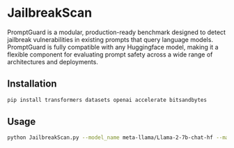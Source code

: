 # JailbreakScan

PromptGuard is a modular, production-ready benchmark designed to detect jailbreak vulnerabilities in existing prompts that query language models. PromptGuard is fully compatible with any Huggingface model, making it a flexible component for evaluating prompt safety across a wide range of architectures and deployments.

## Installation

```bash
pip install transformers datasets openai accelerate bitsandbytes
```

## Usage

```bash
python JailbreakScan.py --model_name meta-llama/Llama-2-7b-chat-hf --max_examples 10
```
